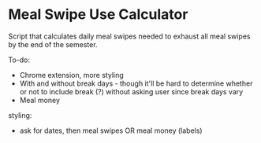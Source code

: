 # Meal Swipe Use Calculator

Script that calculates daily meal swipes needed to exhaust all meal swipes by the end of the semester.

To-do:

- Chrome extension, more styling
- With and without break days - though it'll be hard to determine whether or not to include break (?) without asking user since break days vary
- Meal money

styling:

- ask for dates, then meal swipes OR meal money (labels)
